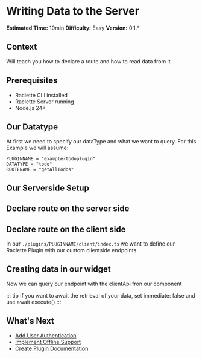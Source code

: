 # Writing Data to the Server

**Estimated Time:** 10min
**Difficulty:** Easy
**Version:** 0.1.\*

## Context

Will teach you how to declare a route and how to read data from it

## Prerequisites

- Raclette CLI installed
- Raclette Server running
- Node.js 24+

## Our Datatype

At first we need to specify our dataType and what we want to query. For this Example we will assume:

```variables
PLUGINNAME = "example-todoplugin"
DATATYPE = "todo"
ROUTENAME = "getAllTodos"
```

## Our Serverside Setup

## Declare route on the server side

## Declare route on the client side

In our `./plugins/PLUGINNAME/client/index.ts` we want to define our Raclette Plugin with our custom clientside endpoints.

<!--@include: ../cooking-steps/client/plugin/routeDeclaration.md-->

## Creating data in our widget

Now we can query our endpoint with the clientApi fron our component

<!--@include: ../cooking-steps/client/api/pluginApiDataRead.md -->

::: tip
If you want to await the retrieval of your data, set immediate: false and use await execute()
:::

## What's Next

- [Add User Authentication](docs.raclettejs.com)
- [Implement Offline Support](docs.raclettejs.com)
- [Create Plugin Documentation](docs.raclettejs.com)
